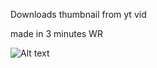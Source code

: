 Downloads thumbnail from yt vid

made in 3 minutes WR

![Alt text]([URL-or-path-to-GIF](https://i.ibb.co/ycjcTWPY/untitled.gif))
